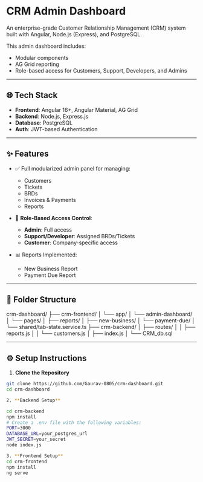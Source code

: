 # CRM Admin Dashboard

An enterprise-grade Customer Relationship Management (CRM) system built with Angular, Node.js (Express), and PostgreSQL.

This admin dashboard includes:
- Modular components
- AG Grid reporting
- Role-based access for Customers, Support, Developers, and Admins

---

## 🌐 Tech Stack

- **Frontend**: Angular 16+, Angular Material, AG Grid
- **Backend**: Node.js, Express.js
- **Database**: PostgreSQL
- **Auth**: JWT-based Authentication

---

## ✨ Features

- ✅ Full modularized admin panel for managing:
  - Customers
  - Tickets
  - BRDs
  - Invoices & Payments
  - Reports

- 🔐 **Role-Based Access Control**:
  - **Admin**: Full access
  - **Support/Developer**: Assigned BRDs/Tickets
  - **Customer**: Company-specific access

- 📊 Reports Implemented:
  - New Business Report
  - Payment Due Report

---

## 📁 Folder Structure
crm-dashboard/
├── crm-frontend/
│ └── app/
│ └── admin-dashboard/
│ └── pages/
│ ├── reports/
│ ├── new-business/
│ └── payment-due/
│ └── shared/tab-state.service.ts
├── crm-backend/
│ ├── routes/
│ │ ├── reports.js
│ │ └── customers.js
│ ├── index.js
│ └── CRM_db.sql


---

## ⚙️ Setup Instructions

1. **Clone the Repository**

```bash
git clone https://github.com/Gaurav-0805/crm-dashboard.git
cd crm-dashboard

2. **Backend Setup**

cd crm-backend
npm install
# Create a .env file with the following variables:
PORT=3000
DATABASE_URL=your_postgres_url
JWT_SECRET=your_secret
node index.js

3. **Frontend Setup**
cd crm-frontend
npm install
ng serve


